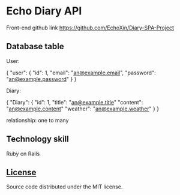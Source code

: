 

# Echo Diary API

Front-end github link https://github.com/EchoXin/Diary-SPA-Project

## Database table

User:

{
  "user": {
    "id": 1,
    "email": "an@example.email",
    "password": "an@example.password"
  }
}

Diary:

{
  "Diary": {
    "id": 1,
    "title": "an@example.title"
    "content": "an@example.content"
    "weather": "an@example.weather"
  }
}

relationship: one to many

## Technology skill

Ruby on Rails



## [License](LICENSE)

Source code distributed under the MIT license.
